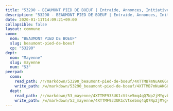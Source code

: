 ```yaml
---
title: "53290 - BEAUMONT PIED DE BOEUF | Entraide, Annonces, Initiatives"
description: "53290 - BEAUMONT PIED DE BOEUF | Entraide, Annonces, Initiatives"
date: 2020-01-11T14:09:21+09:00
collapsible: false
layout: commune
comm:
  nom: "BEAUMONT PIED DE BOEUF"
  slug: beaumont-pied-de-boeuf
  cp: "53290"
dept:
  nom: "Mayenne"
  slug: mayenne
  num: "53"
peerpad:
  comm:
    read_path: /r/markdown/53290_beaumont-pied-de-boeuf/4XTTMB7mNuAKGGnUUQwbDBNvTQZMeuXEcpMPvhPWvEPSxeHoa
    write_path: /w/markdown/53290_beaumont-pied-de-boeuf/4XTTMB7mNuAKGGnUUQwbDBNvTQZMeuXEcpMPvhPWvEPSxeHoa-K3TgThzNSfvuUXXotV6W1NGQJtqjbjPt1PNqEr4jhG7jjHFQhE62dqukSk4xa9U1xyMbKeVKqDNF6DGpYferETG5b4A3PSifZ46n9rrTJ4XX8hV8gm1d1a31H8gVtCasuMxpttAg
  dept:
    read_path: /r/markdown/53_mayenne/4XTTMF933UK1cVtse5mq4qQ7Np2jMYgvbp6qouY9MWyoeWY43
    write_path: /w/markdown/53_mayenne/4XTTMF933UK1cVtse5mq4qQ7Np2jMYgvbp6qouY9MWyoeWY43-K3TgUcgqTBNoSTxPqkZ94HV7ydPjBnvnBue9tEiK9jakhdXjxdo4Br4iK1oa2CDh4yEVWX1tFyjU9wvcKRuNLDocpAE5TJXkqSv2docSVtfLpqmkB6Zf1obqgGj7oAqY4ytCV5Es
---
```


